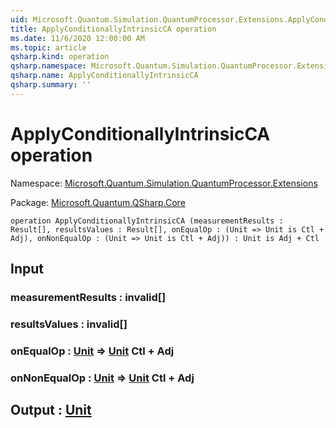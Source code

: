 ```yaml
---
uid: Microsoft.Quantum.Simulation.QuantumProcessor.Extensions.ApplyConditionallyIntrinsicCA
title: ApplyConditionallyIntrinsicCA operation
ms.date: 11/6/2020 12:00:00 AM
ms.topic: article
qsharp.kind: operation
qsharp.namespace: Microsoft.Quantum.Simulation.QuantumProcessor.Extensions
qsharp.name: ApplyConditionallyIntrinsicCA
qsharp.summary: ''
---
```


# ApplyConditionallyIntrinsicCA operation

Namespace: [Microsoft.Quantum.Simulation.QuantumProcessor.Extensions](xref:Microsoft.Quantum.Simulation.QuantumProcessor.Extensions)

Package: [Microsoft.Quantum.QSharp.Core](https://nuget.org/packages/Microsoft.Quantum.QSharp.Core)




```qsharp
operation ApplyConditionallyIntrinsicCA (measurementResults : Result[], resultsValues : Result[], onEqualOp : (Unit => Unit is Ctl + Adj), onNonEqualOp : (Unit => Unit is Ctl + Adj)) : Unit is Adj + Ctl
```


## Input

### measurementResults : __invalid<Result>__[]




### resultsValues : __invalid<Result>__[]




### onEqualOp : [Unit](xref:microsoft.quantum.lang-ref.unit) => [Unit](xref:microsoft.quantum.lang-ref.unit) Ctl + Adj




### onNonEqualOp : [Unit](xref:microsoft.quantum.lang-ref.unit) => [Unit](xref:microsoft.quantum.lang-ref.unit) Ctl + Adj





## Output : [Unit](xref:microsoft.quantum.lang-ref.unit)

